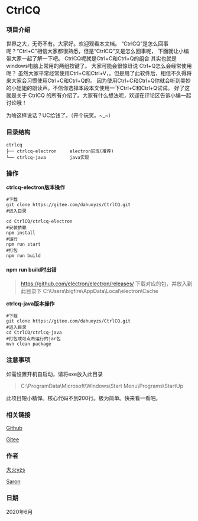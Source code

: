 # CtrlCQ



### 项目介绍

世界之大，无奇不有。大家好。欢迎观看本文档。
“CtrlCQ”是怎么回事呢？“Ctrl+C”相信大家都很熟悉，但是“CtrlCQ”又是怎么回事呢，
下面就让小编带大家一起了解一下吧。
CtrlCQ呢就是Ctrl+C和Ctrl+Q的组合 其实也就是 windows电脑上常用的两组按键了。
大家可能会很惊讶说 Ctrl+Q怎么会经常使用呢？
虽然大家平常经常使用Ctrl+C和Ctrl+V，。但是用了此软件后，相信不久得将来大家会习惯使用Ctrl+C和Ctrl+Q的。
因为使用Ctrl+C和Ctrl+Q你就会听到美妙的小姐姐的朗读声。不信你选择本段本文使用一下Ctrl+C和Ctrl+Q试试。
好了这就是关于 CtrlCQ  的所有介绍了。大家有什么想法呢，欢迎在评论区告诉小编一起讨论哦！

为啥这样说话？UC给钱了。（开个玩笑。~_~）

### 目录结构

```
ctrlcq
├── ctrlcq-electron 	electron实现(推荐)
└── ctrlcq-java			java实现

```

### 操作 

**ctrlcq-electron版本操作**

```shell
#下载
git clone https://gitee.com/dahuoyzs/CtrlCQ.git
#进入目录

cd CtrlCQ/ctrlcq-electron
#安装依赖
npm install
#运行
npm run start
#打包
npm run build
```

#### npm run build时出错

> https://github.com/electron/electron/releases/
> 下载对应的包，并放入到此目录下
> C:\Users\bigfire\AppData\Local\electron\Cache





**ctrlcq-java版本操作**

```shell
#下载
git clone https://gitee.com/dahuoyzs/CtrlCQ.git
#进入目录
cd CtrlCQ/ctrlcq-java
#打包成可点击运行的jar包
mvn clean package
```



### 注意事项

如需设置开机自启动，请将exe放入此目录

> C:\ProgramData\Microsoft\Windows\Start Menu\Programs\StartUp

此项目短小精悍。核心代码不到200行。极为简单。快来看一看吧。

### 相关链接

[Github](https://github.com/dahuoyzs/CtrlCQ)

[Gitee](https://gitee.com/dahuoyzs/CtrlCQ)





### 作者

[大火yzs](https://gitee.com/dahuoyzs)

[Saron](https://gitee.com/Saron123_admin)



### 日期

2020年6月
